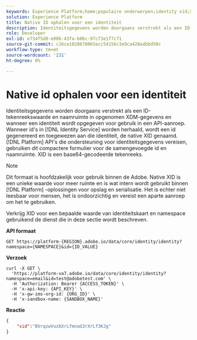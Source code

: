 ```yaml
---
keywords: Experience Platform;home;populaire onderwerpen;identity xid;XID
solution: Experience Platform
title: Native ID ophalen voor een identiteit
description: Identiteitsgegevens worden doorgaans verstrekt als een ID-tekenreekswaarde en naamruimte in opgenomen XDM-gegevens en wanneer een identiteit wordt opgegeven voor gebruik in een API-aanroep. Wanneer identiteiten in de Dienst van de Identiteit worden voortgeduurd, wordt een identiteitskaart geproduceerd en aan die identiteit toegewezen, genoemd inheemse XID. Platform-API's die ondersteuning voor identiteitsgegevens vereisen, gebruiken dit compactere formulier voor de samengevoegde id en naamruimte. XID is een base64-gecodeerde tekenreeks.
role: Developer
exl-id: e734f5d8-e00b-43fa-b06c-97c73e1f7c71
source-git-commit: c16ce1020670065ecc5415bc3e9ca428adbbd50c
workflow-type: tm+mt
source-wordcount: '231'
ht-degree: 0%

---
```


# Native id ophalen voor een identiteit

Identiteitsgegevens worden doorgaans verstrekt als een ID-tekenreekswaarde en naamruimte in opgenomen XDM-gegevens en wanneer een identiteit wordt opgegeven voor gebruik in een API-aanroep. Wanneer id&#39;s in [!DNL Identity Service] worden herhaald, wordt een id gegenereerd en toegewezen aan die identiteit, de native XID genaamd. [!DNL Platform] API&#39;s die ondersteuning voor identiteitsgegevens vereisen, gebruiken dit compactere formulier voor de samengevoegde id en naamruimte. XID is een base64-gecodeerde tekenreeks.

>[!NOTE]
>
>Dit formaat is hoofdzakelijk voor gebruik binnen de Adobe. Native XID is een unieke waarde voor meer ruimte en is wat intern wordt gebruikt binnen [!DNL Platform] -oplossingen voor opslag en serialisatie. Het is echter niet leesbaar voor mensen, het is ondoorzichtig en vereist een aparte aanroep om het te gebruiken.

Verkrijg XID voor een bepaalde waarde van identiteitskaart en namespace gebruikend de dienst die in deze sectie wordt beschreven.

**API formaat**

```http
GET https://platform-{REGION}.adobe.io/data/core/identity/identity?namespace={NAMESPACE}&id={ID_VALUE}
```

**Verzoek**

```shell
curl -X GET \
  'https://platform-va7.adobe.io/data/core/identity/identity?namespace=email&id=test@adobetest.com' \
  -H 'Authorization: Bearer {ACCESS_TOKEN}' \
  -H 'x-api-key: {API_KEY}' \
  -H 'x-gw-ims-org-id: {ORG_ID}' \
  -H 'x-sandbox-name: {SANDBOX_NAME}'
```

**Reactie**

```json
{
    "xid":"BVrqzwVuzbXrLfmnaG3rXrLf3KJg"
}
```
